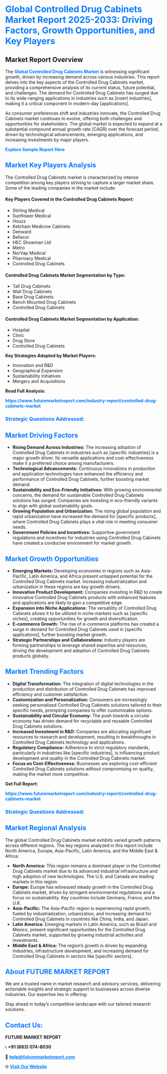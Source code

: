 <h1 style="color: #007BFF;">Global Controlled Drug Cabinets Market Report 2025-2033: Driving Factors, Growth Opportunities, and Key Players</h1>

<section id="overview">
<h2>Market Report Overview</h2>
<p>The <a href="https://www.futuremarketreport.com/industry-report/controlled-drug-cabinets-market" style="color: #007BFF; text-decoration: none;"><strong>Global Controlled Drug Cabinets Market</strong></a> is witnessing significant growth, driven by increasing demand across various industries. This report delves into the key aspects of the Controlled Drug Cabinets market, providing a comprehensive analysis of its current status, future potential, and challenges. The demand for Controlled Drug Cabinets has surged due to its wide-ranging applications in industries such as [insert industries], making it a critical component in modern-day [applications].</p>
<p>As consumer preferences shift and industries innovate, the Controlled Drug Cabinets market continues to evolve, offering both challenges and opportunities for stakeholders. The global market is expected to expand at a substantial compound annual growth rate (CAGR) over the forecast period, driven by technological advancements, emerging applications, and increasing investments by major players.</p>
</section>

<section id="overview">
<p><a href="https://www.futuremarketreport.com/request-sample/reportId=100628" style="color: #007BFF; text-decoration: none;"><strong>Explore Sample Report Here</strong></a></p>
</section>

<section id="key-players">
<h2 style="color: #007BFF;">Market Key Players Analysis</h2>
<p>The Controlled Drug Cabinets market is characterized by intense competition among key players striving to capture a larger market share. Some of the leading companies in the market include:</p>
<h4>Key Players Covered in the Controlled Drug Cabinets Report:</h4>
<ul><li>Stirling Medical</li><li>Sunflower Medical</li><li>Houzz</li><li>Ketcham Medicine Cabinets</li><li>Denward</li><li>Bellacor</li><li>HEC Showman Ltd</li><li>Metro</li><li>NorVap Medical</li><li>Pharmacy Medical</li><li>Controlled Drug Cabinets</li></ul>
<h4>Controlled Drug Cabinets Market Segmentation by Type:</h4>
<ul><li>Tall Drug Cabinets</li><li>Wall Drug Cabinets</li><li>Base Drug Cabinets</li><li>Bench Mounted Drug Cabinets</li><li>Controlled Drug Cabinets</li></ul>

<h4>Controlled Drug Cabinets Market Segmentation by Application:</h4>
<ul><li>Hospital</li><li>Clinic</li><li>Drug Store</li><li>Controlled Drug Cabinets</li></ul>
<p><strong>Key Strategies Adopted by Market Players:</strong></p>
<ul>
<li>Innovation and R&D</li>
<li>Geographical Expansion</li>
<li>Sustainability Initiatives</li>
<li>Mergers and Acquisitions</li>
</ul>
</section>

<section>
<p><strong>Read Full Analysis: </strong></p><a href="https://www.futuremarketreport.com/industry-report/controlled-drug-cabinets-market" style="color: #007BFF; text-decoration: none;"><strong>https://www.futuremarketreport.com/industry-report/controlled-drug-cabinets-market</strong></a>
<h3 style="color: #007BFF;">Strategic Questions Addressed:</h3>
</section>

<section id="driving-factors">
<h2 style="color: #007BFF;">Market Driving Factors</h2>
<ul>
<li><strong>Rising Demand Across Industries:</strong> The increasing adoption of Controlled Drug Cabinets in industries such as [specific industries] is a major growth driver. Its versatile applications and cost-effectiveness make it a preferred choice among manufacturers.</li>
<li><strong>Technological Advancements:</strong> Continuous innovations in production and application technologies have enhanced the efficiency and performance of Controlled Drug Cabinets, further boosting market demand.</li>
<li><strong>Sustainability and Eco-Friendly Initiatives:</strong> With growing environmental concerns, the demand for sustainable Controlled Drug Cabinets solutions has surged. Companies are investing in eco-friendly variants to align with global sustainability goals.</li>
<li><strong>Growing Population and Urbanization:</strong> The rising global population and rapid urbanization have increased the demand for [specific products], where Controlled Drug Cabinets plays a vital role in meeting consumer needs.</li>
<li><strong>Government Policies and Incentives:</strong> Supportive government regulations and incentives for industries using Controlled Drug Cabinets have created a conducive environment for market growth.</li>
</ul>
</section>

<section id="growth-opportunities">
<h2 style="color: #007BFF;">Market Growth Opportunities</h2>
<ul>
<li><strong>Emerging Markets:</strong> Developing economies in regions such as Asia-Pacific, Latin America, and Africa present untapped potential for the Controlled Drug Cabinets market. Increasing industrialization and urbanization in these regions are key growth drivers.</li>
<li><strong>Innovative Product Development:</strong> Companies investing in R&D to create innovative Controlled Drug Cabinets products with enhanced features and applications are likely to gain a competitive edge.</li>
<li><strong>Expansion into Niche Applications:</strong> The versatility of Controlled Drug Cabinets allows it to be utilized in niche markets such as [specific niches], creating opportunities for growth and diversification.</li>
<li><strong>E-commerce Growth:</strong> The rise of e-commerce platforms has created a surge in demand for Controlled Drug Cabinets used in [specific applications], further boosting market growth.</li>
<li><strong>Strategic Partnerships and Collaborations:</strong> Industry players are forming partnerships to leverage shared expertise and resources, driving the development and adoption of Controlled Drug Cabinets products globally.</li>
</ul>
</section>

<section id="trending-factors">
<h2 style="color: #007BFF;">Market Trending Factors</h2>
<ul>
<li><strong>Digital Transformation:</strong> The integration of digital technologies in the production and distribution of Controlled Drug Cabinets has improved efficiency and customer satisfaction.</li>
<li><strong>Customization and Personalization:</strong> Consumers are increasingly seeking personalized Controlled Drug Cabinets solutions tailored to their specific needs, prompting companies to offer customizable options.</li>
<li><strong>Sustainability and Circular Economy:</strong> The push towards a circular economy has driven demand for recyclable and reusable Controlled Drug Cabinets solutions.</li>
<li><strong>Increased Investment in R&D:</strong> Companies are allocating significant resources to research and development, resulting in breakthroughs in Controlled Drug Cabinets technology and applications.</li>
<li><strong>Regulatory Compliance:</strong> Adherence to strict regulatory standards, particularly in industries like [specific industries], is influencing product development and quality in the Controlled Drug Cabinets market.</li>
<li><strong>Focus on Cost-Effectiveness:</strong> Businesses are exploring cost-efficient Controlled Drug Cabinets solutions without compromising on quality, making the market more competitive.</li>
</ul>
</section>

<section>
<p><strong>Get Full Report: </strong></p><a href="https://www.futuremarketreport.com/industry-report/controlled-drug-cabinets-market" style="color: #007BFF; text-decoration: none;"><strong>https://www.futuremarketreport.com/industry-report/controlled-drug-cabinets-market</strong></a>
<h3 style="color: #007BFF;">Strategic Questions Addressed:</h3>
</section>


<section id="regional-analysis">
<h2 style="color: #007BFF;">Market Regional Analysis</h2>
<p>The global Controlled Drug Cabinets market exhibits varied growth patterns across different regions. The key regions analyzed in this report include North America, Europe, Asia-Pacific, Latin America, and the Middle East & Africa:</p>
<ul>
<li><strong>North America:</strong> This region remains a dominant player in the Controlled Drug Cabinets market due to its advanced industrial infrastructure and high adoption of new technologies. The U.S. and Canada are leading markets in this region.</li>
<li><strong>Europe:</strong> Europe has witnessed steady growth in the Controlled Drug Cabinets market, driven by stringent environmental regulations and a focus on sustainability. Key countries include Germany, France, and the U.K.</li>
<li><strong>Asia-Pacific:</strong> The Asia-Pacific region is experiencing rapid growth, fueled by industrialization, urbanization, and increasing demand for Controlled Drug Cabinets in countries like China, India, and Japan.</li>
<li><strong>Latin America:</strong> Emerging markets in Latin America, such as Brazil and Mexico, present significant opportunities for the Controlled Drug Cabinets market, supported by growing industrial activities and investments.</li>
<li><strong>Middle East & Africa:</strong> The region’s growth is driven by expanding industries, infrastructure development, and increasing demand for Controlled Drug Cabinets in sectors like [specific sectors].</li>
</ul>
</section>

<footer>
<h2 style="color: #007BFF;">About FUTURE MARKET REPORT</h2>
<p>We are a trusted name in market research and advisory services, delivering actionable insights and strategic support to businesses across diverse industries. Our expertise lies in offering:</p>

<p>Stay ahead in today’s competitive landscape with our tailored research solutions.</p>

<h2 style="color: #007BFF;">Contact Us:</h2>
<p><strong>FUTURE MARKET REPORT</strong></p>
<p>📞 <strong>+91 (883) 074-8030</strong></p>
<p>📧 <strong><a href="mailto:help@futuremarketreport.com" style="color: #007BFF;">help@futuremarketreport.com</a></strong></p>
<p>🌐 <strong><a href="https://www.futuremarketreport.com/" style="color: #007BFF;">Visit Our Website</a></strong></p>
</footer>